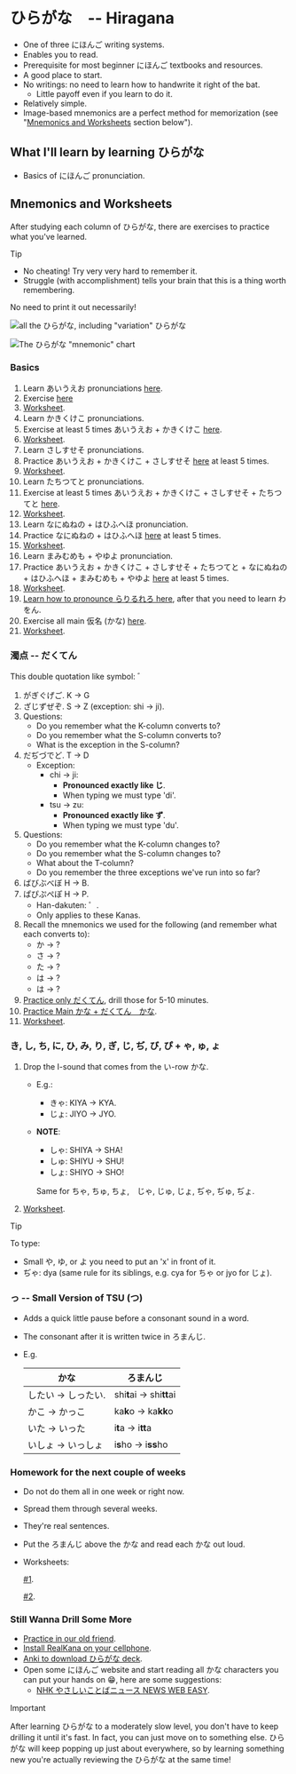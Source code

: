 # ひらがな　-- Hiragana

- One of three にほんご writing systems.
- Enables you to read.
- Prerequisite for most beginner にほんご textbooks and resources.
- A good place to start.
- No writings: no need to learn how to handwrite it right of the bat.
  - Little payoff even if you learn to do it.
- Relatively simple.
- Image-based mnemonics are a perfect method for memorization (see "[Mnemonics and Worksheets](#mnemonics-and-worksheets) section below").

## What I'll learn by learning ひらがな

- Basics of にほんご pronunciation.

## Mnemonics and Worksheets

After studying each column of ひらがな, there are exercises to practice what you've learned.

> [!TIP]
>
> - No cheating! Try very very hard to remember it.
> - Struggle (with accomplishment) tells your brain that this is a thing worth remembering.

No need to print it out necessarily!

![all the ひらがな, including "variation" ひらがな](./assets/hiragana-chart-by-tofugu.jpg)

![The ひらがな "mnemonic" chart](./assets/hiragana-mnemonic-chart-by-tofugu.jpg)

### Basics

1. Learn あいうえお pronunciations [here](https://youtu.be/O-3opZIjwr0).
2. Exercise [here][kana-exercise]
3. [Worksheet](https://docs.google.com/document/d/1muxTHS0NqIzKPUStedahoTRbvQRlUlQi0J3XMPi-DJE/edit?tab=t.0).
4. Learn かきくけこ pronunciations.
5. Exercise at least 5 times あいうえお + かきくけこ [here][kana-exercise].
6. [Worksheet](https://docs.google.com/document/d/164N1iT19YGaMpmImySONvLntsi8gehmQZU0GJLHC_q8/edit?tab=t.0).
7. Learn さしすせそ pronunciations.
8. Practice あいうえお + かきくけこ + さしすせそ [here][kana-exercise] at least 5 times.
9. [Worksheet](https://docs.google.com/document/d/1Zii4XH0bGOXAoYUTRy-bAZCo1SuKbiWZIoodJbWKMDA/edit?tab=t.0).
10. Learn たちつてと pronunciations.
11. Exercise at least 5 times あいうえお + かきくけこ + さしすせそ + たちつてと [here][kana-exercise].
12. [Worksheet](https://docs.google.com/document/d/12IIGe4lP212Twq3DSnhNzf6u8mVwYWoXLAEuG1DH1Js/edit?tab=t.0).
13. Learn なにぬねの + はひふへほ pronunciation.
14. Practice なにぬねの + はひふへほ [here][kana-exercise] at least 5 times.
15. [Worksheet](https://docs.google.com/document/d/1x4bretsJKt7R_zWh9a64aRK4qiY-JU6qYQe-68Qp-WM/edit?tab=t.0).
16. Learn まみむめも + やゆよ pronunciation.
17. Practice あいうえお + かきくけこ + さしすせそ + たちつてと + なにぬねの + はひふへほ + まみむめも + やゆよ [here][kana-exercise] at least 5 times.
18. [Worksheet](https://docs.google.com/document/d/1235hPLUNyaiyPf--_1jkrv9wpcVXLwnPw3ACx4KBIRQ/edit?tab=t.0).
19. [Learn how to pronounce らりるれろ here](https://youtu.be/V2wzUuGm7yw), after that you need to learn わをん.
20. Exercise all main 仮名 (かな) [here][kana-exercise].
21. [Worksheet](https://docs.google.com/document/d/1fKOrg5X5UkyZ6EhOMRa0qlr2jtVwrLQSHYk1iL9-ovQ/edit?tab=t.0).

### 濁点 -- だくてん

This double quotation like symbol: ゛

1. がぎぐげご. K -> G
2. ざじずぜぞ. S -> Z (exception: shi -> ji).
3. Questions:
   - Do you remember what the K-column converts to?
   - Do you remember what the S-column converts to?
   - What is the exception in the S-column?
4. だぢづでど. T -> D
   - Exception:
     - chi -> ji:
       - **Pronounced exactly like じ**.
       - When typing we must type 'di'.
     - tsu -> zu:
       - **Pronounced exactly like ず**.
       - When typing we must type 'du'.
5. Questions:
   - Do you remember what the K-column changes to?
   - Do you remember what the S-column changes to?
   - What about the T-column?
   - Do you remember the three exceptions we've run into so far?
6. ばびぶべぼ H -> B.
7. ぱぴぷぺぽ H -> P.
   - Han-dakuten: ゜.
   - Only applies to these Kanas.
8. Recall the mnemonics we used for the following (and remember what each converts to):
   - か -> ?
   - さ -> ?
   - た -> ?
   - は -> ?
   - は -> ?
9. [Practice only だくてん][kana-exercise], drill those for 5-10 minutes.
10. [Practice Main かな + だくてん　かな][kana-exercise].
11. [Worksheet](https://docs.google.com/document/d/1yAShOorugSANSMILnPfJjPnFOPCAKKN53usq5Jo-YuQ/edit?tab=t.0).

### き, し, ち, に, ひ, み, り, ぎ, じ, ぢ, び, ぴ + ゃ, ゅ, ょ

1. Drop the I-sound that comes from the い-row かな.

   - E.g.:
     - きゃ: KIYA -> KYA.
     - じょ: JIYO -> JYO.
   - **NOTE**:

     - しゃ: SHIYA -> SHA!
     - しゅ: SHIYU -> SHU!
     - しょ: SHIYO -> SHO!

     Same for ちゃ, ちゅ, ちょ,　じゃ, じゅ, じょ, ぢゃ, ぢゅ, ぢょ.

2. [Worksheet](https://docs.google.com/document/d/1Sy6zrBkkr9JVCwix-dTMSPVAl4cW5Z5jHTg-peiwbv8/edit?tab=t.0).

> [!TIP]
>
> To type:
>
> - Small や, ゆ, or よ you need to put an 'x' in front of it.
> - ぢゃ: dya (same rule for its siblings, e.g. cya for ちゃ or jyo for じょ).

### っ -- Small Version of TSU (つ)

- Adds a quick little pause before a consonant sound in a word.
- The consonant after it is written twice in ろまんじ.
- E.g.

  | かな                | ろまんじ                  |
  | ------------------- | ------------------------- |
  | したい -> しったい. | shi**t**ai -> shi**tt**ai |
  | かこ -> かっこ      | ka**k**o -> ka**kk**o     |
  | いた -> いった      | i**t**a -> i**tt**a       |
  | いしょ -> いっしょ  | i**s**ho -> i**ss**ho     |

### Homework for the next couple of weeks

- Do not do them all in one week or right now.
- Spread them through several weeks.
- They're real sentences.
- Put the ろまんじ above the かな and read each かな out loud.
- Worksheets:

  [#1](https://docs.google.com/document/d/1_NzKK3N6l5owqEWkmOaKTRzxiRhO11MVjcharOluSW8/edit?tab=t.0).

  [#2](https://docs.google.com/document/d/1oihMWqHCbUnMkSc3HevuxGHmktZ2QY2yTcUqnUWQ81w/edit?tab=t.0).

### Still Wanna Drill Some More

- [Practice in our old friend][kana-exercise].
- [Install RealKana on your cellphone](https://realkana.com/).
- [Anki to download ひらがな deck](https://apps.ankiweb.net/).
- Open some にほんご website and start reading all かな characters you can put your hands on :grin:, here are some suggestions:
  - [NHK やさしいことばニュース NEWS WEB EASY](https://www3.nhk.or.jp/news/easy/).

> [!IMPORTANT]
>
> After learning ひらがな to a moderately slow level, you don't have to keep drilling it until it's fast. In fact, you can just move on to something else. ひらがな will keep popping up just about everywhere, so by learning something new you're actually reviewing the ひらがな at the same time!

[kana-exercise]: https://kana-quiz.tofugu.com/
